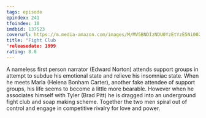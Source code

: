 ```yaml
---
tags: episode
epindex: 241
tfoindex: 10
imdbid: 137523
coverurl: https://m.media-amazon.com/images/M/MV5BNDIzNDU0YzEtYzE5Ni00ZjlkLTk5ZjgtNjM3NWE4YzA3Nzk3XkEyXkFqcGdeQXVyMjUzOTY1NTc@._V1_SY300_CR0,0,202,300_.jpg
title: "Fight Club
"releasedate: 1999
rating: 8.8
---
```


A nameless first person narrator (Edward Norton) attends support groups in attempt to subdue his emotional state and relieve his insomniac state. When he meets Marla (Helena Bonham Carter), another fake attendee of support groups, his life seems to become a little more bearable. However when he associates himself with Tyler (Brad Pitt) he is dragged into an underground fight club and soap making scheme. Together the two men spiral out of control and engage in competitive rivalry for love and power.